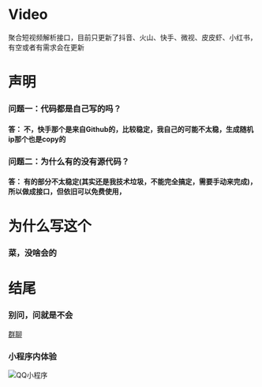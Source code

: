 # Video
聚合短视频解析接口，目前只更新了抖音、火山、快手、微视、皮皮虾、小红书，有空或者有需求会在更新
# 声明
  ### 问题一：代码都是自己写的吗？
  #### 答： 不，快手那个是来自Github的，比较稳定，我自己的可能不太稳，生成随机ip那个也是copy的
  ### 问题二：为什么有的没有源代码？
  #### 答： 有的部分不太稳定(其实还是我技术垃圾，不能完全搞定，需要手动来完成)，所以做成接口，但依旧可以免费使用，
# 为什么写这个
  ### 菜，没啥会的
# 结尾
  ### 别问，问就是不会
  [群聊](https://jq.qq.com/?_wv=1027&k=5koWsNn)
  ### 小程序内体验
  ![QQ小程序](https://www.zxit.top/upload/attach/202001/1_BXQEESMGEZKA62G.png)
